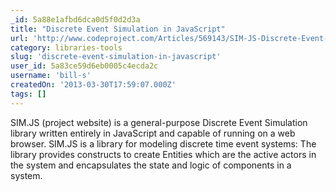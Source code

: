 ```yaml
---
_id: 5a88e1afbd6dca0d5f0d2d3a
title: "Discrete Event Simulation in JavaScript"
url: 'http://www.codeproject.com/Articles/569143/SIM-JS-Discrete-Event-Simulation-in-JavaScript'
category: libraries-tools
slug: 'discrete-event-simulation-in-javascript'
user_id: 5a83ce59d6eb0005c4ecda2c
username: 'bill-s'
createdOn: '2013-03-30T17:59:07.000Z'
tags: []
---
```


<div>SIM.JS (project website) is a general-purpose Discrete Event Simulation library written entirely in JavaScript and capable of running on a web browser. SIM.JS is a library for modeling discrete time event systems: The library provides constructs to create Entities which are the active actors in the system and encapsulates the state and logic of components in a system.</div>
